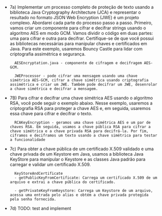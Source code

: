 - 7a) Implementar um processo completo de proteção de texto usando a biblioteca Java Cryptography Architecture (JCA) e representar o resultado no formato JSON Web Encryption (JWE) é um projeto complexo. Abordarei cada parte do processo passo a passo.
Primeiro, vamos criar um componente para cifrar e decifrar strings usando o algoritmo AES em modo GCM. Vamos dividir o código em duas partes: uma para cifrar e outra para decifrar. Certifique-se de que você possui as bibliotecas necessárias para manipular chaves e certificados em Java. Para este exemplo, usaremos Bouncy Castle para lidar com criptografia assimétrica e segurança.

        AESEncryptation.java - componente de cifragem e decifragem AES-GCM.

        JWEProcessor - pode cifrar uma mensagem usando uma chave simétrica AES-GCM, cifrar a chave simétrica usando criptografia assimétrica e criar um JWE. Também pode decifrar um JWE, desenrolar a chave simétrica e decifrar a mensagem.


- 7B) Para cifrar e decifrar uma chave simétrica AES usando o algoritmo RSA, você pode seguir o exemplo abaixo. Nesse exemplo, usaremos a criptografia RSA para proteger a chave AES e, em seguida, usaremos essa chave para cifrar e decifrar o texto. 

        RCAKeyEncryption - geramos uma chave simétrica AES e um par de chaves RSA. Em seguida, usamos a chave pública RSA para cifrar a chave simétrica e a chave privada RSA para decifrá-la. Por fim, ciframos e deciframos um texto usando a chave simétrica para testar a funcionalidade


- 7c) Para obter a chave pública de um certificado X.509 validado e uma chave privada de um Keystore em Java, usamos a biblioteca Java KeyStore para manipular o Keystore e as classes Java padrão para carregar e validar um certificado X.509.

        KeyStoreAndCertificate
        - getPublicKeyFromCertificate: Carrega um certificado X.509 de um arquivo e extrai a chave pública do certificado.

        - getPrivateKeyFromKeystore: Carrega um Keystore de um arquivo, acessa uma entrada pelo alias e obtém a chave privada protegida pela senha fornecida.

- 7d) TODO: test and implement